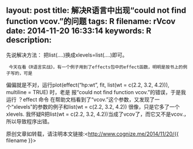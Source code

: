 layout: post
title: 解决R语言中出现“could not find function vcov.”的问题
tags: R
filename: rVcov
date: 2014-11-20 16:33:14
keywords: R
description:
---
先说解决方法：
把list(....)换成xlevels=list(....)即可。
<!--more-->
     今天在看《R语言实战》，有一个例子用到了effects包中的effect函数，明明是按书上的例子写的，可是
偏偏就是不对，运行plot(effect(“hp:wt”, fit, list(wt = c(2.2, 3.2, 4.2))), multiline = TRUE) 时，老是
报“could not find function vcov.”的错误，于是我运行
？effect  命令
      在帮助文档看到了“vcov.”这个参数，又发现了一个“xlevels”的参数的例子和list(wt = c(2.2, 3.2, 4.2))
很像，只是它多了一个xlevels.
       我怀疑R把list(wt = c(2.2, 3.2, 4.2))当成了vcov了，而它又不是vcov.，所以导致程序出错。

原创文章如转载，请注明本文链接:<http://www.cognize.me/2014/11/20/{{ filename }}>